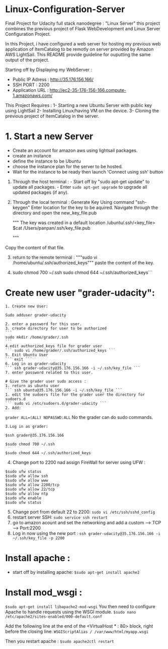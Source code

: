 # Linux-Configuration-Server
Final Project for Udacity full stack nanodegree : "Linux Server"
this project combines the previous project of Flask WebDevelopment and Linux Server Configuration Project.

In this Project, i have configured a web server for hosting my previous web application of ItemCatalog to be remotly on server provided by Amazon AWS LightSail. This README provide guideline for ouputting the same output of the project.

Starting off by Displaying my WebServer : 
  - Public IP Adress : http://35.176.156.166/
  - SSH PORT : 2200
  - Application URL : http://ec2-35-176-156-166.compute-1.amazonaws.com/

This Project Requires : 
  1- Starting a new Ubuntu Server with public key using LightSail
  2- Installing Linux/having VM on the device.
  3- Cloning the previous project of ItemCatalog in the server.

# 1. Start a new Server
  - Create an account for amazon aws using lightsail packages.
  - create an instance
  - define the instance to be Ubuntu
  - choose the instance plan for the server to be hosted.
  - Wait for the instance to be ready then launch 'Connect using ssh' button
  1. Through the host terminal :
    - Start off by "sudo apt-get update" to update all packages.
    - Enter ```sudo apt-get upgrade``` to upgrade all updated packages (if any).
  2. Through the local terminal :
    Generate Key Using command "ssh-keygen"
    Enter location for the key to be aquired.
    Navigate through the directory and open the new_key_file.pub
    
      """
      The key was created in a default location /ubuntu/.ssh/<key_file>
      $cat /Users/panpan/.ssh/key_file.pub
      
      """

  Copy the content of that file.

  3. return to the remote terminal : 
    """sudo vi /home/ubuntu/.ssh/authorized_keys"""
   paste the content of the key.

  4. 
     sudo chmod 700 ~/.ssh
     sudo chmod 644 ~/.ssh/authorized_keys```
  # Create new user "grader-udacity":
    1. Create new User: 
   ```
   Sudo adduser grader-udacity
   ```
    2. enter a password for this user.
    3. create directory for user to be authorized
    ```
    sudo mkdir /home/grader/.ssh
    ```
    4.edit authorized_keys file for grader user
    ``` sudo vi /home/grader/.ssh/authorized_keys ```
    5. Exit Ubuntu User 
    ``` exit ```
    6. Log in as grader-udacity
    ``` ssh grader-udacity@35.176.156.166 -i ~/.ssh/key_file ```
    7. enter password related to this user.

    # Give the grader user sudo access :
    1. return as ubuntu user
    ``` ssh ubuntu@35.176.156.166 -i ~/.ssh/key_file ```
    1. edit the sudoers file for the grader user the directory for sudoers.d
    ``` sudo vi /etc/sudoers.d/grader-udacity ```
    2. Add:
   ``` grader ALL=(ALL) NOPASSWD:ALL ```
   No the grader can do sudo commands.

    3.Log in as grader:
   ```      
   $ssh grader@35.176.156.166

   $sudo chmod 700 ~/.ssh

   $sudo chmod 644 ~/.ssh/authorized_keys
   ```
   4. Change port to 2200 nad assign FireWall for server using UFW : 

  ```   
  $sudo ufw status
  $sudo ufw allow ssh
  $sudo ufw allow www
  $sudo ufw allow 2200/tcp
  $sudo ufw allow 22/tcp
  $sudo ufw allow ntp
  $sudo ufw enable
  $sudo ufw status

  ```
  5. Change port from default 22 to 2200: 
  ``` sudo vi /etc/ssh/sshd_config ```
  6. restart server SSH:
  ``` sudo service ssh restart ```
  7. go to amazon acount and set the networking and add a custom --> TCP --> Port:2200
  8. Log in now using the new port : 
  ``` ssh grader-udacity@35.176.156.166 -i ~/.ssh/key_file -p 2200 ```

# Install apache : 
 - start off by installing apache:
  ``` $sudo apt-get install apache2 ```
# Install mod_wsgi :
 ``` $sudo apt-get install libapache2-mod-wsgi ```
  You then need to configure Apache to handle requests using the WSGI module.
  ```$sudo nano /etc/apache2/sites-enabled/000-default.conf ```

 Add the following line at the end of the <VirtualHost * : 80> block, right before the closing </VirtualHost> line:
 ```WSGIScriptAlias / /var/www/html/myapp.wsgi```

 Then you restart apache : 
 ```$sudo apache2ctl restart```
     


